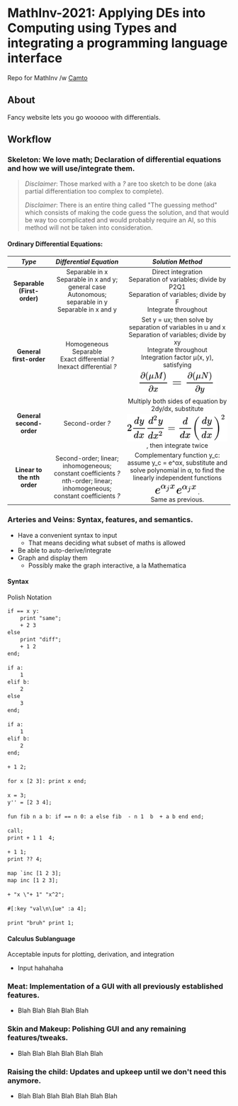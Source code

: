# MathInv-2021: Applying DEs into Computing using Types and integrating a programming language interface
Repo for MathInv /w [Camto](https://github.com/Camto)

## About
Fancy website lets you go wooooo with differentials.

## Workflow

### Skeleton: We love math; Declaration of differential equations and how we will use/integrate them.

> *Disclaimer*: Those marked with a *?* are too sketch to be done (aka partial differentiation too complex to complete).
>
> *Disclaimer*: There is an entire thing called "The guessing method" which consists of making the code guess the solution, and that would be way too complicated and would probably require an AI, so this method will not be taken into consideration.

#### Ordinary Differential Equations:

|           *Type*            |                                                     *Differential Equation*                                                     |                                                                                                                                                                  *Solution Method*                                                                                                                                                                  |
| :-------------------------: | :-----------------------------------------------------------------------------------------------------------------------------: | :-------------------------------------------------------------------------------------------------------------------------------------------------------------------------------------------------------------------------------------------------------------------------------------------------------------------------------------------------: |
| **Separable (First-order)** |        Separable in x <br> Separable in x and y; general case <br> Autonomous; separable in y <br> Separable in x and y         |                                                                                                         Direct integration <br> Separation of variables; divide by P2Q1 <br> Separation of variables; divide by F <br> Integrate throughout                                                                                                         |
|   **General first-order**   |                      Homogeneous <br> Separable <br> Exact differential *?* <br> Inexact differential *?*                       | Set y = ux; then solve by separation of variables in u and x <br> Separation of variables; divide by xy <br> Integrate throughout <br> Integration factor μ(x, y), satisfying <img style="transform: translateY(0.25em);" src="svg\lYJMJJoFaU.svg"/> |
|  **General second-order**   |                                                          Second-order *?*                                                           |                                     Multiply both sides of equation by 2dy/dx, substitute <img style="transform: translateY(0.25em);" src="svg\mZFGws6tNO.svg"/>, then integrate twice                                      |
| **Linear to the nth order** | Second-order; linear; inhomogeneous; constant coefficients *?* <br> nth-order; linear; inhomogeneous; constant coefficients *?* |                             Complementary function y_c: assume y_c = e^αx, substitute and solve polynomial in α, to find the linearly independent functions <img style="transform: translateY(0.25em);" src="svg\oIEmtTQuDH.svg"/>. <br> Same as previous.                              |

### Arteries and Veins: Syntax, features, and semantics.

- Have a convenient syntax to input
  - That means deciding what subset of maths is allowed
- Be able to auto-derive/integrate
- Graph and display them
  - Possibly make the graph interactive, a la Mathematica

#### Syntax

Polish Notation

```
if == x y:
	print "same";
	+ 2 3
else
	print "diff";
	+ 1 2
end;

if a:
	1
elif b:
	2
else
	3
end;

if a:
	1
elif b:
	2
end;

+ 1 2;

for x [2 3]: print x end;

x = 3;
y'' = [2 3 4];

fun fib n a b: if == n 0: a else fib  - n 1  b  + a b end end;

call;
print + 1 1  4;

+ 1 1;
print ?? 4;

map `inc [1 2 3];
map inc [1 2 3];

+ "x \"+ 1" "x^2";

#[:key "val\n\[ue" :a 4];

print "bruh" print 1;
```

#### Calculus Sublanguage
Acceptable inputs for plotting, derivation, and integration
- Input hahahaha

### Meat: Implementation of a GUI with all previously established features.
- Blah Blah Blah Blah Blah

### Skin and Makeup: Polishing GUI and any remaining features/tweaks.
- Blah Blah Blah Blah Blah Blah

### Raising the child: Updates and upkeep until we don't need this anymore.
- Blah Blah Blah Blah Blah Blah Blah